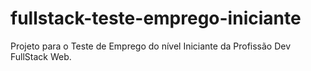 # fullstack-teste-emprego-iniciante
Projeto para o Teste de Emprego do nível Iniciante da Profissão Dev FullStack Web.
